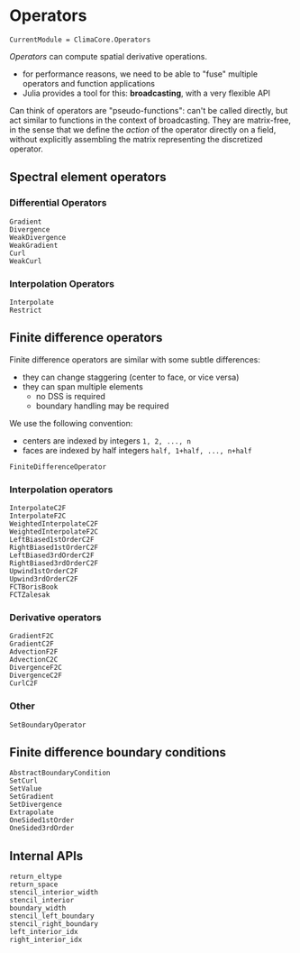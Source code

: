 # Operators

```@meta
CurrentModule = ClimaCore.Operators
```

_Operators_ can compute spatial derivative operations.

 - for performance reasons, we need to be able to "fuse" multiple operators and
 function applications
 - Julia provides a tool for this: **broadcasting**, with a very flexible API

Can think of operators are "pseudo-functions": can't be called directly, but
act similar to functions in the context of broadcasting. They are matrix-free,
in the sense that we define the _action_ of the operator directly on a field,
without explicitly assembling the matrix representing the discretized operator.

## Spectral element operators

### Differential Operators
```@docs
Gradient
Divergence
WeakDivergence
WeakGradient
Curl
WeakCurl
```

### Interpolation Operators
```@docs
Interpolate
Restrict
```

## Finite difference operators

Finite difference operators are similar with some subtle differences:
- they can change staggering (center to face, or vice versa)
- they can span multiple elements
  - no DSS is required
  - boundary handling may be required

We use the following convention:
 - centers are indexed by integers `1, 2, ..., n`
 - faces are indexed by half integers `half, 1+half, ..., n+half`

```@docs
FiniteDifferenceOperator
```

### Interpolation operators

```@docs
InterpolateC2F
InterpolateF2C
WeightedInterpolateC2F
WeightedInterpolateF2C
LeftBiased1stOrderC2F
RightBiased1stOrderC2F
LeftBiased3rdOrderC2F
RightBiased3rdOrderC2F
Upwind1stOrderC2F
Upwind3rdOrderC2F
FCTBorisBook
FCTZalesak
```

### Derivative operators

```@docs
GradientF2C
GradientC2F
AdvectionF2F
AdvectionC2C
DivergenceF2C
DivergenceC2F
CurlC2F
```

### Other

```@docs
SetBoundaryOperator
```

## Finite difference boundary conditions

```@docs
AbstractBoundaryCondition
SetCurl
SetValue
SetGradient
SetDivergence
Extrapolate
OneSided1stOrder
OneSided3rdOrder
```

## Internal APIs

```@docs
return_eltype
return_space
stencil_interior_width
stencil_interior
boundary_width
stencil_left_boundary
stencil_right_boundary
left_interior_idx
right_interior_idx
```
